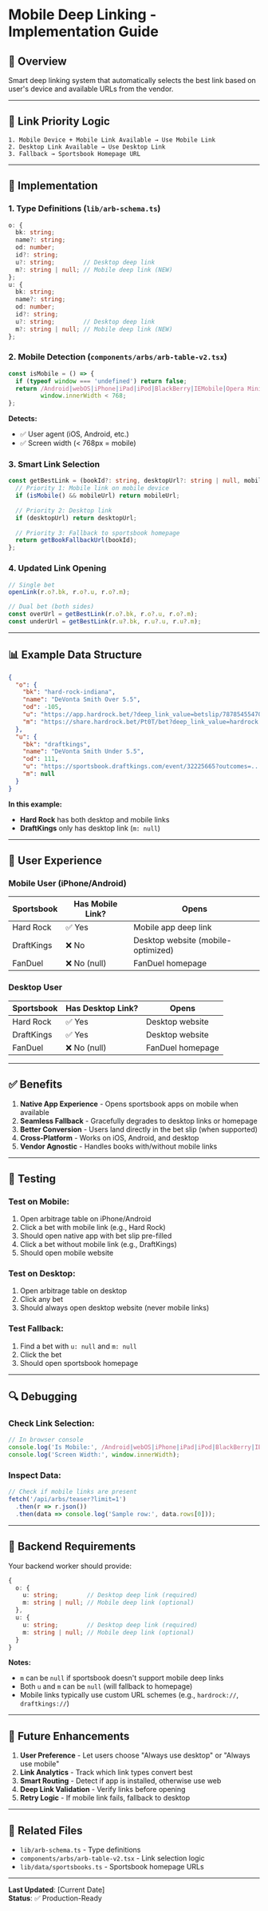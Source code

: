 # Mobile Deep Linking - Implementation Guide

## 🎯 Overview

Smart deep linking system that automatically selects the best link based on user's device and available URLs from the vendor.

---

## 📱 Link Priority Logic

```
1. Mobile Device + Mobile Link Available → Use Mobile Link
2. Desktop Link Available → Use Desktop Link  
3. Fallback → Sportsbook Homepage URL
```

---

## 🔧 Implementation

### **1. Type Definitions** (`lib/arb-schema.ts`)

```typescript
o: {
  bk: string;
  name?: string;
  od: number;
  id?: string;
  u?: string;        // Desktop deep link
  m?: string | null; // Mobile deep link (NEW)
};
u: {
  bk: string;
  name?: string;
  od: number;
  id?: string;
  u?: string;        // Desktop deep link
  m?: string | null; // Mobile deep link (NEW)
};
```

### **2. Mobile Detection** (`components/arbs/arb-table-v2.tsx`)

```typescript
const isMobile = () => {
  if (typeof window === 'undefined') return false;
  return /Android|webOS|iPhone|iPad|iPod|BlackBerry|IEMobile|Opera Mini/i.test(navigator.userAgent) || 
         window.innerWidth < 768;
};
```

**Detects:**
- ✅ User agent (iOS, Android, etc.)
- ✅ Screen width (< 768px = mobile)

### **3. Smart Link Selection**

```typescript
const getBestLink = (bookId?: string, desktopUrl?: string | null, mobileUrl?: string | null) => {
  // Priority 1: Mobile link on mobile device
  if (isMobile() && mobileUrl) return mobileUrl;
  
  // Priority 2: Desktop link
  if (desktopUrl) return desktopUrl;
  
  // Priority 3: Fallback to sportsbook homepage
  return getBookFallbackUrl(bookId);
};
```

### **4. Updated Link Opening**

```typescript
// Single bet
openLink(r.o?.bk, r.o?.u, r.o?.m);

// Dual bet (both sides)
const overUrl = getBestLink(r.o?.bk, r.o?.u, r.o?.m);
const underUrl = getBestLink(r.u?.bk, r.u?.u, r.u?.m);
```

---

## 📊 Example Data Structure

```json
{
  "o": {
    "bk": "hard-rock-indiana",
    "name": "DeVonta Smith Over 5.5",
    "od": -105,
    "u": "https://app.hardrock.bet/?deep_link_value=betslip/7878545547080761687",
    "m": "https://share.hardrock.bet/Pt0T/bet?deep_link_value=hardrock://betslip/7878545547080761687"
  },
  "u": {
    "bk": "draftkings",
    "name": "DeVonta Smith Under 5.5",
    "od": 111,
    "u": "https://sportsbook.draftkings.com/event/32225665?outcomes=...",
    "m": null
  }
}
```

**In this example:**
- **Hard Rock** has both desktop and mobile links
- **DraftKings** only has desktop link (`m: null`)

---

## 🎯 User Experience

### **Mobile User (iPhone/Android)**

| Sportsbook | Has Mobile Link? | Opens |
|------------|------------------|-------|
| Hard Rock | ✅ Yes | Mobile app deep link |
| DraftKings | ❌ No | Desktop website (mobile-optimized) |
| FanDuel | ❌ No (null) | FanDuel homepage |

### **Desktop User**

| Sportsbook | Has Desktop Link? | Opens |
|------------|-------------------|-------|
| Hard Rock | ✅ Yes | Desktop website |
| DraftKings | ✅ Yes | Desktop website |
| FanDuel | ❌ No (null) | FanDuel homepage |

---

## ✅ Benefits

1. **Native App Experience** - Opens sportsbook apps on mobile when available
2. **Seamless Fallback** - Gracefully degrades to desktop links or homepage
3. **Better Conversion** - Users land directly in the bet slip (when supported)
4. **Cross-Platform** - Works on iOS, Android, and desktop
5. **Vendor Agnostic** - Handles books with/without mobile links

---

## 🧪 Testing

### **Test on Mobile:**
1. Open arbitrage table on iPhone/Android
2. Click a bet with mobile link (e.g., Hard Rock)
3. Should open native app with bet slip pre-filled
4. Click a bet without mobile link (e.g., DraftKings)
5. Should open mobile website

### **Test on Desktop:**
1. Open arbitrage table on desktop
2. Click any bet
3. Should always open desktop website (never mobile links)

### **Test Fallback:**
1. Find a bet with `u: null` and `m: null`
2. Click the bet
3. Should open sportsbook homepage

---

## 🔍 Debugging

### **Check Link Selection:**
```javascript
// In browser console
console.log('Is Mobile:', /Android|webOS|iPhone|iPad|iPod|BlackBerry|IEMobile|Opera Mini/i.test(navigator.userAgent));
console.log('Screen Width:', window.innerWidth);
```

### **Inspect Data:**
```javascript
// Check if mobile links are present
fetch('/api/arbs/teaser?limit=1')
  .then(r => r.json())
  .then(data => console.log('Sample row:', data.rows[0]));
```

---

## 📝 Backend Requirements

Your backend worker should provide:

```typescript
{
  o: {
    u: string;        // Desktop deep link (required)
    m: string | null; // Mobile deep link (optional)
  },
  u: {
    u: string;        // Desktop deep link (required)
    m: string | null; // Mobile deep link (optional)
  }
}
```

**Notes:**
- `m` can be `null` if sportsbook doesn't support mobile deep links
- Both `u` and `m` can be `null` (will fallback to homepage)
- Mobile links typically use custom URL schemes (e.g., `hardrock://`, `draftkings://`)

---

## 🚀 Future Enhancements

1. **User Preference** - Let users choose "Always use desktop" or "Always use mobile"
2. **Link Analytics** - Track which link types convert best
3. **Smart Routing** - Detect if app is installed, otherwise use web
4. **Deep Link Validation** - Verify links before opening
5. **Retry Logic** - If mobile link fails, fallback to desktop

---

## 🔗 Related Files

- `lib/arb-schema.ts` - Type definitions
- `components/arbs/arb-table-v2.tsx` - Link selection logic
- `lib/data/sportsbooks.ts` - Sportsbook homepage URLs

---

**Last Updated**: [Current Date]  
**Status**: ✅ Production-Ready

